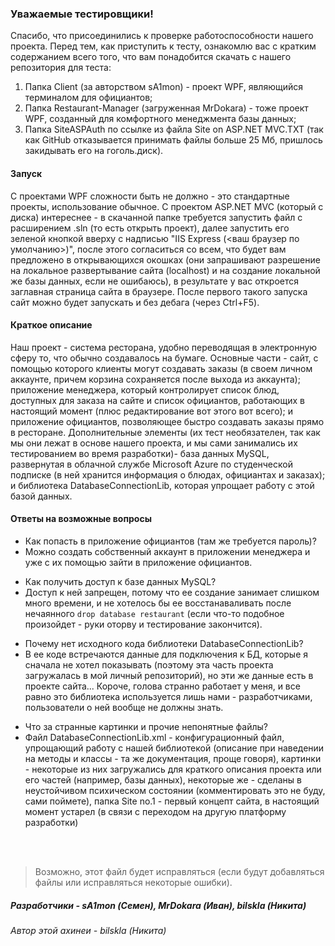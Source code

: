 ### Уважаемые тестировщики!
Спасибо, что присоединились к проверке работоспособности нашего проекта. Перед тем, как приступить к тесту, ознакомлю вас с кратким содержанием всего того, что вам понадобится скачать с нашего репозитория для теста:
1. Папка Client (за авторством sA1mon) - проект WPF, являющийся терминалом для официантов;
2. Папка Restaurant-Manager (загруженная MrDokara) - тоже проект WPF, созданный для комфортного менеджмента базы данных;
3. Папка SiteASPAuth по ссылке из файла Site on ASP.NET MVC.TXT (так как GitHub отказывается принимать файлы больше 25 Мб, пришлось закидывать его на гоголь.диск).

#### Запуск
С проектами WPF сложности быть не должно - это стандартные проекты, использование обычное. С проектом ASP.NET MVC (который с диска) интереснее - в скачанной папке требуется запустить файл с расширением .sln (то есть открыть проект), далее запустить его зеленой кнопкой вверху с надписью "IIS Express (<ваш браузер по умолчанию>)", после этого согласиться со всем, что будет вам предложено в открывающихся окошках (они запрашивают разрешение на локальное развертывание сайта (localhost) и на создание локальной же базы данных, если не ошибаюсь), в результате у вас откроется заглавная страница сайта в браузере. После первого такого запуска сайт можно будет запускать и без дебага (через Ctrl+F5).


#### Краткое описание
Наш проект - система ресторана, удобно переводящая в электронную сферу то, что обычно создавалось на бумаге. Основные части - сайт, с помощью которого клиенты могут создавать заказы (в своем личном аккаунте, причем корзина сохраняется после выхода из аккаунта); приложение менеджера, который контролирует список блюд, доступных для заказа на сайте и список официантов, работающих в настоящий момент (плюс редактирование вот этого вот всего); и приложение официантов, позволяющее быстро создавать заказы прямо в ресторане. Дополнительные элементы (их тест необязателен, так как мы они лежат в основе нашего проекта, и мы сами занимались их тестированием во время разработки)- база данных MySQL, развернутая в облачной службе Microsoft Azure по студенческой подписке (в ней хранится информация о блюдах, официантах и заказах); и библиотека DatabaseConnectionLib, которая упрощает работу с этой базой данных.

#### Ответы на возможные вопросы
- Как попасть в приложение официантов (там же требуется пароль)?
- Можно создать собственный аккаунт в приложении менеджера и уже с их помощью зайти в приложение официантов.

* Как получить доступ к базе данных MySQL?
* Доступ к ней запрещен, потому что ее создание занимает слишком много времени, и не хотелось бы ее восстанаваливать после нечаянного ```drop database restaurant``` (если что-то подобное произойдет - руки оторву и тестирование закончится).

- Почему нет исходного кода библиотеки DatabaseConnectionLib?
- В ее коде встречаются данные для подключения к БД, которые я сначала не хотел показывать (поэтому эта часть проекта загружалась в мой личный репозиторий), но эти же данные есть в проекте сайта... Короче, голова странно работает у меня, и все равно это библиотека используется лишь нами - разработчиками, пользователи о ней вообще не должны знать.

* Что за странные картинки и прочие непонятные файлы?
* Файл DatabaseConnectionLib.xml - конфигурационный файл, упрощающий работу с нашей библиотекой (описание при наведении на методы и классы - та же документация, проще говоря), картинки - некоторые из них загружались для краткого описания проекта или его частей (например, базы данных), некоторые же - сделаны в неустойчивом психическом состоянии (комментировать это не буду, сами поймете), папка Site no.1 - первый концепт сайта, в настоящий момент устарел (в связи с переходом на другую платформу разработки)
<br>
<br>

> Возможно, этот файл будет исправляться (если будут добавляться файлы или исправляться некоторые ошибки).
##### Разработчики - sA1mon (Семен), MrDokara (Иван), bilskla (Никита)
###### Автор этой ахинеи - bilskla (Никита)
